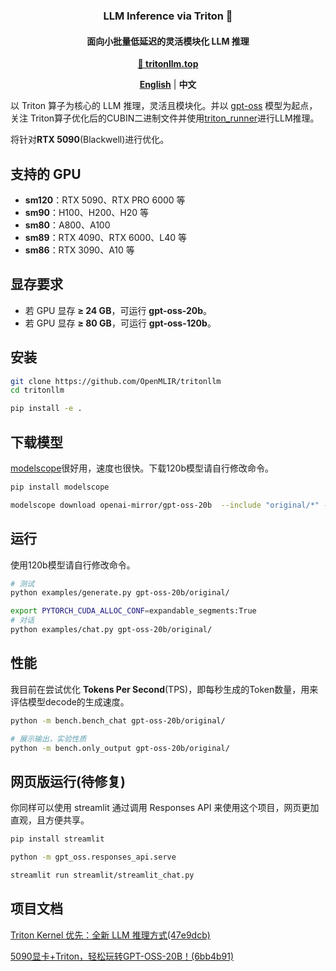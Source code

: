 <h3 align="center">
LLM Inference via Triton 🚀
</h3>

<h4 align="center">
面向小批量低延迟的灵活模块化 LLM 推理
</h4>

<p align="center">
<a href="https://tritonllm.top"><b>🔗 tritonllm.top</b></a>
</p>

<p align="center">
<a href="README.md"><b>English</b></a> | <a><b>中文</b></a>
</p>


以 Triton 算子为核心的 LLM 推理，灵活且模块化。并以 [gpt-oss](https://github.com/openai/gpt-oss) 模型为起点，关注 Triton算子优化后的CUBIN二进制文件并使用[triton_runner](https://github.com/OpenMLIR/triton_runner)进行LLM推理。

将针对**RTX 5090**(Blackwell)进行优化。

## 支持的 GPU

- **sm120**：RTX 5090、RTX PRO 6000 等  
- **sm90**：H100、H200、H20 等  
- **sm80**：A800、A100  
- **sm89**：RTX 4090、RTX 6000、L40 等  
- **sm86**：RTX 3090、A10 等  

## 显存要求

- 若 GPU 显存 **≥ 24 GB**，可运行 **gpt-oss-20b**。  
- 若 GPU 显存 **≥ 80 GB**，可运行 **gpt-oss-120b**。

## 安装

```bash
git clone https://github.com/OpenMLIR/tritonllm
cd tritonllm

pip install -e .
```

## 下载模型

[modelscope](https://www.modelscope.cn)很好用，速度也很快。下载120b模型请自行修改命令。

```bash
pip install modelscope

modelscope download openai-mirror/gpt-oss-20b  --include "original/*" --local_dir gpt-oss-20b/
```

## 运行

使用120b模型请自行修改命令。

```bash
# 测试
python examples/generate.py gpt-oss-20b/original/

export PYTORCH_CUDA_ALLOC_CONF=expandable_segments:True
# 对话
python examples/chat.py gpt-oss-20b/original/
```

## 性能

我目前在尝试优化 **Tokens Per Second**(TPS)，即每秒生成的Token数量，用来评估模型decode的生成速度。

```bash
python -m bench.bench_chat gpt-oss-20b/original/

# 展示输出，实验性质
python -m bench.only_output gpt-oss-20b/original/
```

## 网页版运行(待修复)

你同样可以使用 streamlit 通过调用 Responses API 来使用这个项目，网页更加直观，且方便共享。

```bash
pip install streamlit

python -m gpt_oss.responses_api.serve

streamlit run streamlit/streamlit_chat.py
```

## 项目文档

[Triton Kernel 优先：全新 LLM 推理方式(47e9dcb)](https://zhuanlan.zhihu.com/p/1939592984820691987)

[5090显卡+Triton，轻松玩转GPT-OSS-20B！(6bb4b91)](https://zhuanlan.zhihu.com/p/1936692690503865129)
